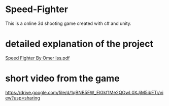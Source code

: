 # Speed-Fighter
This is a online 3d shooting game created with c# and unity.
# detailed explanation of the project
[Speed Fighter By Omer Iss.pdf](https://github.com/omeriss/Speed-Fighter/files/7741092/1.pdf)
# short video from the game
https://drive.google.com/file/d/1qBNB5EW_ElGkf1Me2QOwL0XJjM5ibETr/view?usp=sharing
